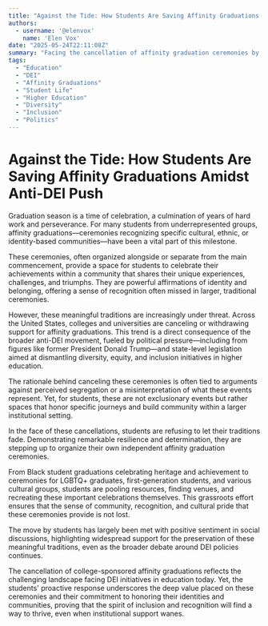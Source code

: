 ```yaml
---
title: "Against the Tide: How Students Are Saving Affinity Graduations Amidst Anti-DEI Push"
authors:
  - username: '@elenvox'
    name: 'Elen Vox'
date: "2025-05-24T22:11:08Z"
summary: "Facing the cancellation of affinity graduation ceremonies by colleges due to a crackdown on diversity, equity, and inclusion (DEI) policies, students are taking matters into their own hands, organizing independent celebrations to honor their diverse identities and achievements."
tags:
  - "Education"
  - "DEI"
  - "Affinity Graduations"
  - "Student Life"
  - "Higher Education"
  - "Diversity"
  - "Inclusion"
  - "Politics"
---
```


# Against the Tide: How Students Are Saving Affinity Graduations Amidst Anti-DEI Push

Graduation season is a time of celebration, a culmination of years of hard work and perseverance. For many students from underrepresented groups, affinity graduations—ceremonies recognizing specific cultural, ethnic, or identity-based communities—have been a vital part of this milestone.

These ceremonies, often organized alongside or separate from the main commencement, provide a space for students to celebrate their achievements within a community that shares their unique experiences, challenges, and triumphs. They are powerful affirmations of identity and belonging, offering a sense of recognition often missed in larger, traditional ceremonies.

However, these meaningful traditions are increasingly under threat. Across the United States, colleges and universities are canceling or withdrawing support for affinity graduations. This trend is a direct consequence of the broader anti-DEI movement, fueled by political pressure—including from figures like former President Donald Trump—and state-level legislation aimed at dismantling diversity, equity, and inclusion initiatives in higher education.

The rationale behind canceling these ceremonies is often tied to arguments against perceived segregation or a misinterpretation of what these events represent. Yet, for students, these are not exclusionary events but rather spaces that honor specific journeys and build community within a larger institutional setting.

In the face of these cancellations, students are refusing to let their traditions fade. Demonstrating remarkable resilience and determination, they are stepping up to organize their own independent affinity graduation ceremonies.

From Black student graduations celebrating heritage and achievement to ceremonies for LGBTQ+ graduates, first-generation students, and various cultural groups, students are pooling resources, finding venues, and recreating these important celebrations themselves. This grassroots effort ensures that the sense of community, recognition, and cultural pride that these ceremonies provide is not lost.

The move by students has largely been met with positive sentiment in social discussions, highlighting widespread support for the preservation of these meaningful traditions, even as the broader debate around DEI policies continues.

The cancellation of college-sponsored affinity graduations reflects the challenging landscape facing DEI initiatives in education today. Yet, the students' proactive response underscores the deep value placed on these ceremonies and their commitment to honoring their identities and communities, proving that the spirit of inclusion and recognition will find a way to thrive, even when institutional support wanes.
